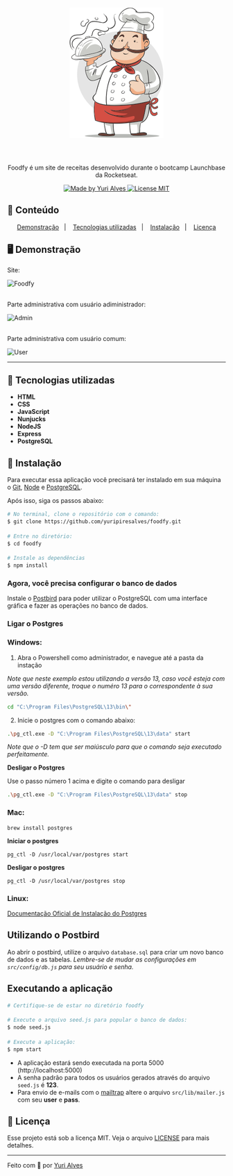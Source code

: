 <h1 align="center">
<br>
  <img src="public/assets/chef.png" alt="FOODFY" width="216">
<br>
<br>

</h1>

<p align="center">Foodfy é um site de receitas desenvolvido durante o bootcamp Launchbase da Rocketseat. </p>

<p align="center">
  <a href="https://linkedin.com/in/yuripiresalves">
    <img src="https://img.shields.io/badge/made%20by-Yuri%20Alves-6558C3" alt="Made by Yuri Alves">
  </a>
  
  <a href="https://opensource.org/licenses/MIT">
    <img src="https://img.shields.io/badge/License-MIT-6558C3.svg" alt="License MIT">
  </a>
</p>

## :pushpin: Conteúdo

<p align="center">
  <a href="#desktop_computer-demonstração">Demonstração</a>&nbsp;&nbsp;&nbsp;|&nbsp;&nbsp;&nbsp;
  <a href="#rocket-tecnologias-utilizadas">Tecnologias utilizadas</a>&nbsp;&nbsp;&nbsp;|&nbsp;&nbsp;&nbsp;
  <a href="#construction_worker-instalação">Instalação</a>&nbsp;&nbsp;&nbsp;|&nbsp;&nbsp;&nbsp;
  <a href="#memo-licença">Licença</a>
</p>

## :desktop_computer: Demonstração

[//]: # 'Add your gifs/images here:'

<p>
  <p>Site:</p>
  <img  src="https://i.ibb.co/Zgn956H/Foodfy.gif" alt="Foodfy" height="315">
  <br/><br/>
  <p>Parte administrativa com usuário adiministrador:</p>
  <img src="https://i.ibb.co/4t80VsJ/Admin.gif" alt="Admin" height="315">
  <br/><br/>
  <p>Parte administrativa com usuário comum:</p>
  <img src="https://i.ibb.co/qykWFGk/User.gif" alt="User" height="315">
</p>

<hr/>

## :rocket: Tecnologias utilizadas

[//]: # 'Add the features of your project here:'

- **HTML**
- **CSS**
- **JavaScript**
- **Nunjucks**
- **NodeJS**
- **Express**
- **PostgreSQL**

## :construction_worker: Instalação

Para executar essa aplicação você precisará ter instalado em sua máquina o [Git][git], [Node][node] e [PostgreSQL][postgresql].

<p>Após isso, siga os passos abaixo:</p>

```bash
# No terminal, clone o repositório com o comando:
$ git clone https://github.com/yuripiresalves/foodfy.git

# Entre no diretório:
$ cd foodfy

# Instale as dependências
$ npm install
```

### Agora, você precisa configurar o banco de dados

Instale o [Postbird][postbird] para poder utilizar o PostgreSQL com uma interface gráfica e fazer as operações no banco de dados.

### Ligar o Postgres

### Windows:

1. Abra o Powershell como administrador, e navegue até a pasta da instação

_Note que neste exemplo estou utilizando a versão 13, caso você esteja com uma versão diferente, troque o numéro 13 para o correspondente à sua versão._

```bash
cd "C:\Program Files\PostgreSQL\13\bin\"
```

2. Inicie o postgres com o comando abaixo:

```bash
.\pg_ctl.exe -D "C:\Program Files\PostgreSQL\13\data" start
```

_Note que o -D tem que ser maiúsculo para que o comando seja executado perfeitamente._

**Desligar o Postgres**

Use o passo número 1 acima e digite o comando para desligar

```bash
.\pg_ctl.exe -D "C:\Program Files\PostgreSQL\13\data" stop
```

### Mac:

```shell
brew install postgres
```

**Iniciar o postgres**

```shell
pg_ctl -D /usr/local/var/postgres start
```

**Desligar o postgres**

```shell
pg_ctl -D /usr/local/var/postgres stop
```

### Linux:

[Documentação Oficial de Instalação do Postgres](https://www.postgresql.org/download/linux/)

## Utilizando o Postbird

Ao abrir o postbird, utilize o arquivo `database.sql` para criar um novo banco de dados e as tabelas. _Lembre-se de mudar as configurações em `src/config/db.js` para seu usuário e senha._

## Executando a aplicação

```bash
# Certifique-se de estar no diretório foodfy

# Execute o arquivo seed.js para popular o banco de dados:
$ node seed.js

# Execute a aplicação:
$ npm start
```

* A aplicação estará sendo executada na porta 5000 (http://localhost:5000)
* A senha padrão para todos os usuários gerados através do arquivo `seed.js` é **123**.
* Para envio de e-mails com o [mailtrap](https://mailtrap.io) altere o arquivo `src/lib/mailer.js` com seu **user** e **pass**.

## :memo: Licença

Esse projeto está sob a licença MIT. Veja o arquivo [LICENSE](./LICENSE) para mais detalhes.

---

Feito com :orange_heart: por [Yuri Alves](https://linkedin.com/in/yuripiresalves)

[git]: https://git-scm.com/
[node]: nodejs.org/en/
[postgresql]: https://www.enterprisedb.com/downloads/postgres-postgresql-downloads
[postbird]: https://www.electronjs.org/apps/postbird
